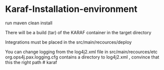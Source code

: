 # Karaf-Installation-environment

run maven clean install 


There will be a build (tar) of the KARAF container in the target directory 


Integrations must be placed in the src/main/recources/deploy 

You can change logging from the log4j2.xml file in src/main/recources/etc
org.ops4j.pax.logging.cfg contains a directory to log4j2.xml , convince that this the right path # karaf

